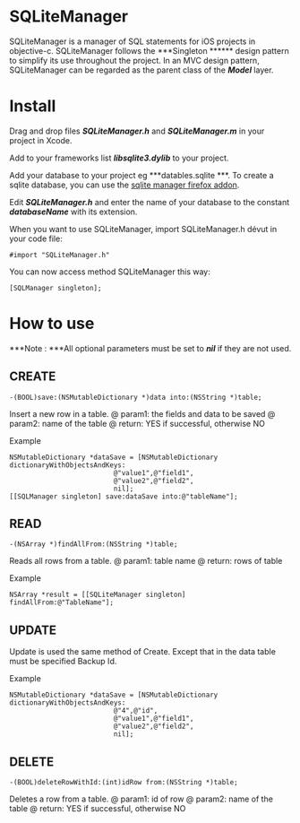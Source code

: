 # SQLiteManager

SQLiteManager is a manager of SQL statements for iOS projects in objective-c.
SQLiteManager follows the  ***Singleton ****** design pattern to simplify its use throughout the project.
In an MVC design pattern, SQLiteManager can be regarded as the parent class of the  ***Model*** layer.

# Install #

Drag and drop files ***SQLiteManager.h*** and ***SQLiteManager.m*** in your project in Xcode.

Add to your frameworks list ***libsqlite3.dylib*** to your project.

Add your database to your project eg  ***datables.sqlite ***.
To create a sqlite database, you can use the [sqlite manager firefox addon](https://addons.mozilla.org/fr/firefox/addon/sqlite-manager/).

Edit ***SQLiteManager.h*** and enter the name of your database to the constant ***databaseName*** with its extension.

When you want to use SQLiteManager, import SQLiteManager.h dévut in your code file:

	#import "SQLiteManager.h"

You can now access method SQLiteManager this way:
	
	[SQLManager singleton];

# How to use #

***Note : ***All optional parameters must be set to ***nil*** if they are not used.

## CREATE

	-(BOOL)save:(NSMutableDictionary *)data into:(NSString *)table;

Insert a new row in a table.
@ param1: the fields and data to be saved
@ param2: name of the table
@ return: YES if successful, otherwise NO

Example

	NSMutableDictionary *dataSave = [NSMutableDictionary dictionaryWithObjectsAndKeys:
                              @"value1",@"field1",
                              @"value2",@"field2",
                              nil];               
	[[SQLManager singleton] save:dataSave into:@"tableName"];

## READ

	-(NSArray *)findAllFrom:(NSString *)table;

Reads all rows from a table.
@ param1: table name
@ return: rows of table

Example

	NSArray *result = [[SQLiteManager singleton] findAllFrom:@"TableName"];

## UPDATE

Update is used the same method of Create.
Except that in the data table must be specified Backup Id.

Example

	NSMutableDictionary *dataSave = [NSMutableDictionary dictionaryWithObjectsAndKeys:
                              @"4",@"id",						
                              @"value1",@"field1",
                              @"value2",@"field2",
                              nil];

## DELETE

	-(BOOL)deleteRowWithId:(int)idRow from:(NSString *)table;

Deletes a row from a table.
@ param1: id of row
@ param2: name of the table
@ return: YES if successful, otherwise NO